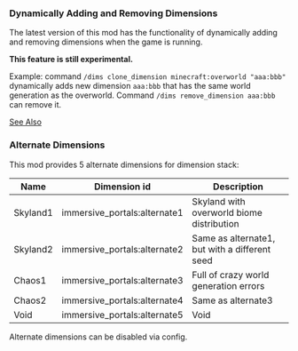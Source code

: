 ### Dynamically Adding and Removing Dimensions

The latest version of this mod has the functionality of dynamically adding and removing dimensions when the game is running.

**This feature is still experimental.**

Example: command `/dims clone_dimension minecraft:overworld "aaa:bbb"` dynamically adds new dimension `aaa:bbb` that has the same world generation as the overworld. Command `/dims remove_dimension aaa:bbb` can remove it.

[See Also](https://github.com/qouteall/ImmersivePortalsMod/wiki/Commands-Reference#dimension-management-commands)

### Alternate Dimensions

This mod provides 5 alternate dimensions for dimension stack:

|Name|Dimension id|Description|
|-|-|-|
|Skyland1|immersive_portals:alternate1| Skyland with overworld biome distribution|
|Skyland2|immersive_portals:alternate2| Same as alternate1, but with a different seed |
|Chaos1|immersive_portals:alternate3| Full of crazy world generation errors|
|Chaos2|immersive_portals:alternate4| Same as alternate3|
|Void|immersive_portals:alternate5| Void|

Alternate dimensions can be disabled via config.
